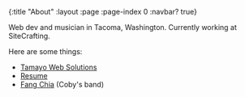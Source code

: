 {:title "About"
 :layout :page
 :page-index 0
 :navbar? true}

Web dev and musician in Tacoma, Washington. Currently working at SiteCrafting.

Here are some things:

* [Tamayo Web Solutions](http://www.tamayoweb.net)
* [Resume](https://acobster.keybase.pub/resume)
* [Fang Chia](https://fangchia.com) (Coby's band)
